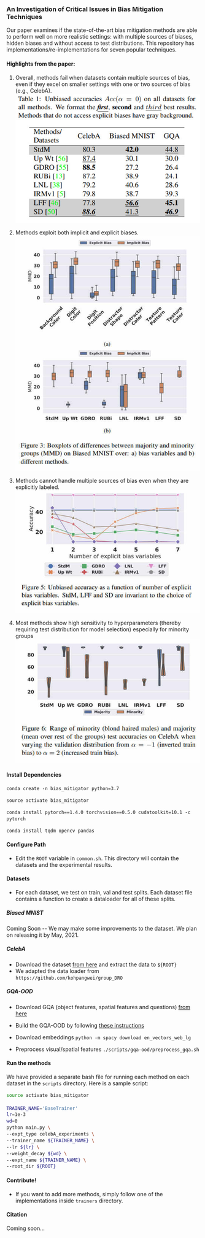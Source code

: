 ###  An Investigation of Critical Issues in Bias Mitigation Techniques

Our paper examines if the state-of-the-art bias mitigation methods are able to perform well on more realistic settings: with multiple sources of biases, hidden biases and without access to test distributions. This repository has implementations/re-implementations for seven popular techniques.

#### Highlights from the paper:

1. Overall, methods fail when datasets contain multiple sources of bias, even if they excel on smaller settings with one or two sources of bias (e.g., CelebA). 
![](images/main_table.jpg)

2. Methods exploit both implicit and explicit biases.
![](images/bias_exploitation.jpg) 
 
3. Methods cannot handle multiple sources of bias even when they are explicitly labeled.
![](images/scalability.jpg)

4. Most methods show high sensitivity to hyperparameters (thereby requiring test distribution for model selection) especially for minority groups
![](images/distribution_variance.jpg)

  

#### Install Dependencies

`conda create -n bias_mitigator python=3.7`

`source activate bias_mitigator`

`conda install pytorch==1.4.0 torchvision==0.5.0 cudatoolkit=10.1 -c pytorch`

`conda install tqdm opencv pandas`

#### Configure Path

- Edit the `ROOT` variable in `common.sh`. This directory will contain the datasets and the experimental results.

#### Datasets

- For each dataset, we test on train, val and test splits. Each dataset file contains a function to create a dataloader for all of these splits.

##### Biased MNIST
Coming Soon -- We may make some improvements to the dataset. We plan on releasing it by May, 2021.

##### CelebA
- Download the dataset [from here](https://drive.google.com/drive/folders/0B7EVK8r0v71pWEZsZE9oNnFzTm8) and extract the data to `${ROOT}`
- We adapted the data loader from `https://github.com/kohpangwei/group_DRO`

##### GQA-OOD
- Download GQA (object features, spatial features and questions) [from here](https://cs.stanford.edu/people/dorarad/gqa/download.html)
- Build the GQA-OOD by following [these instructions](https://github.com/gqa-ood/GQA-OOD/tree/master/code)

- Download embeddings
`python -m spacy download en_vectors_web_lg`

-  Preprocess visual/spatial features
`./scripts/gqa-ood/preprocess_gqa.sh`

#### Run the methods

We have provided a separate bash file for running each method on each dataset in the `scripts` directory. Here is a sample script: 

```bash
source activate bias_mitigator

TRAINER_NAME='BaseTrainer'
lr=1e-3
wd=0
python main.py \
--expt_type celebA_experiments \
--trainer_name ${TRAINER_NAME} \
--lr ${lr} \
--weight_decay ${wd} \
--expt_name ${TRAINER_NAME} \
--root_dir ${ROOT}
```

#### Contribute!

- If you want to add more methods, simply follow one of the implementations inside `trainers` directory.

#### Citation
Coming soon... 
